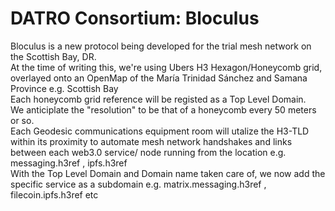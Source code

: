 # DATRO Consortium: Bloculus

Bloculus is a new protocol being developed for the trial mesh network on the Scottish Bay, DR.  
At the time of writing this, we're using Ubers H3 Hexagon/Honeycomb grid, overlayed onto an OpenMap of the María Trinidad Sánchez and Samana Province e.g. Scottish Bay   
Each honeycomb grid reference will be registed as a Top Level Domain.  
We anticiplate the "resolution" to be that of a honeycomb every 50 meters or so.  
Each Geodesic communications equipment room will utalize the H3-TLD within its proximity to automate mesh network handshakes and links between each web3.0 service/ node running from the location e.g.  messaging.h3ref , ipfs.h3ref  
With the Top Level Domain and Domain name taken care of, we now add the specific service as a subdomain e.g. matrix.messaging.h3ref , filecoin.ipfs.h3ref etc  


 
